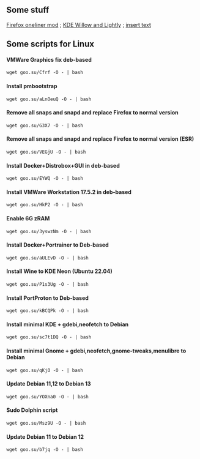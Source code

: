 ## Some stuff
[Firefox oneliner mod](https://github.com/dsys1100/OnelineProton_mod) ; [KDE Willow and Lightly](https://github.com/dsys1100/stuff/tree/main/Linux/KDE_Willow) ; [insert text](https://github.com/dsys1100)


## Some scripts for Linux

#### VMWare Graphics fix deb-based
```
wget goo.su/Cfrf -O - | bash
```

#### Install pmbootstrap
```
wget goo.su/aLnOeuQ -O - | bash
```

#### Remove all snaps and snapd and replace Firefox to normal version
```
wget goo.su/G3X7 -O - | bash
```

#### Remove all snaps and snapd and replace Firefox to normal version (ESR)
```
wget goo.su/VEGjU -O - | bash
```

#### Install Docker+Distrobox+GUI in deb-based
```
wget goo.su/EYWQ -O - | bash
```

#### Install VMWare Workstation 17.5.2 in deb-based
```
wget goo.su/HkP2 -O - | bash
```

#### Enable 6G zRAM
```
wget goo.su/3yswzNm -O - | bash
```

#### Install Docker+Portrainer to Deb-based
```
wget goo.su/aULEvD -O - | bash
```

#### Install Wine to KDE Neon (Ubuntu 22.04)
```
wget goo.su/P1s3Ug -O - | bash
```

#### Install PortProton to Deb-based
```
wget goo.su/kBCQPk -O - | bash
```

#### Install minimal KDE + gdebi,neofetch to Debian
```
wget goo.su/sc7t1DQ -O - | bash
```

#### Install minimal Gnome + gdebi,neofetch,gnome-tweaks,menulibre to Debian
```
wget goo.su/qKjO -O - | bash
```

#### Update Debian 11,12 to Debian 13
```
wget goo.su/YOXna0 -O - | bash
```

#### Sudo Dolphin script
```
wget goo.su/Msz9U -O - | bash
```

#### Update Debian 11 to Debian 12
```
wget goo.su/b7jq -O - | bash
```
